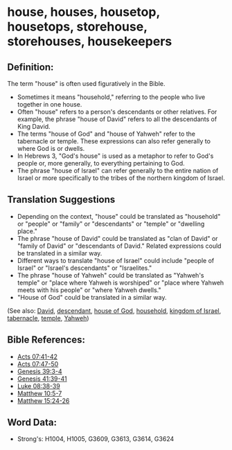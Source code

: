# house, houses, housetop, housetops, storehouse, storehouses, housekeepers #

## Definition: ##

The term "house" is often used figuratively in the Bible. 

* Sometimes it means "household," referring to the people who live together in one house.
* Often "house" refers to a person's descendants or other relatives. For example, the phrase "house of David" refers to all the descendants of King David.
* The terms "house of God" and "house of Yahweh" refer to the tabernacle or temple. These expressions can also refer generally to where God is or dwells.
* In Hebrews 3, "God's house" is used as a metaphor to refer to God's people or, more generally, to everything pertaining to God.
* The phrase "house of Israel" can refer generally to the entire nation of Israel or more specifically to the tribes of the northern kingdom of Israel.

## Translation Suggestions ##

* Depending on the context, "house" could be translated as "household" or "people" or "family" or "descendants" or "temple" or "dwelling place."
* The phrase "house of David" could be translated as "clan of David" or "family of David" or "descendants of David." Related expressions could be translated in a similar way.
* Different ways to translate "house of Israel" could include "people of Israel" or "Israel's descendants" or "Israelites."
* The phrase "house of Yahweh" could be translated as "Yahweh's temple" or "place where Yahweh is worshiped" or "place where Yahweh meets with his people" or "where Yahweh dwells."
* "House of God" could be translated in a similar way.

(See also: [David](../names/david.md), [descendant](../other/descendant.md), [house of God](../kt/houseofgod.md), [household](../other/household.md), [kingdom of Israel](../names/kingdomofisrael.md), [tabernacle](../kt/tabernacle.md), [temple](../kt/temple.md), [Yahweh](../kt/yahweh.md))

## Bible References: ##

* [Acts 07:41-42](rc://en/tn/help/act/07/41)
* [Acts 07:47-50](rc://en/tn/help/act/07/47)
* [Genesis 39:3-4](rc://en/tn/help/gen/39/03)
* [Genesis 41:39-41](rc://en/tn/help/gen/41/39)
* [Luke 08:38-39](rc://en/tn/help/luk/08/38)
* [Matthew 10:5-7](rc://en/tn/help/mat/10/05)
* [Matthew 15:24-26](rc://en/tn/help/mat/15/24)

## Word Data: ##

* Strong's: H1004, H1005, G3609, G3613, G3614, G3624
